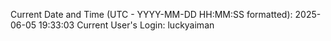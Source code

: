 Current Date and Time (UTC - YYYY-MM-DD HH:MM:SS formatted): 2025-06-05 19:33:03
Current User's Login: luckyaiman
